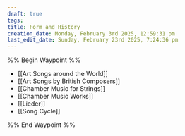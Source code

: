 ```yaml
---
draft: true
tags: 
title: Form and History
creation_date: Monday, February 3rd 2025, 12:59:31 pm
last_edit_date: Sunday, February 23rd 2025, 7:24:36 pm
---
```


%% Begin Waypoint %%

- [[Art Songs around the World]]
- [[Art Songs by British Composers]]
- [[Chamber Music for Strings]]
- [[Chamber Music Works]]
- [[Lieder]]
- [[Song Cycle]]

%% End Waypoint %%

